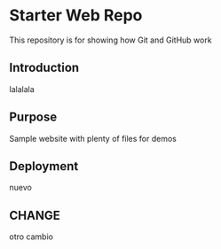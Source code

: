 # Starter Web Repo

This repository is for showing how Git and GitHub work

## Introduction

lalalala

## Purpose

Sample website with plenty of files for demos

## Deployment

nuevo

## CHANGE
otro cambio